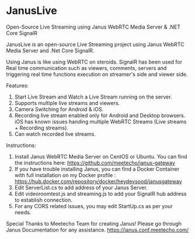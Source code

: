 # JanusLive
Open-Source Live Streaming using Janus WebRTC Media Server &amp; .NET Core SignalR

JanusLive is an open-source Live Streaming project using Janus WebRTC Media Server and .Net Core SignalR.

Using Janus is like using WebRTC on steroids. SignalR has been used for Real time communication such as viewers, comments, servers and triggering real time functions execution on
streamer's side and viewer side.

Features:
1. Start Live Stream and Watch a Live Stream running on the server.
2. Supports multiple live streams and viewers.
3. Camera Switching for Android & iOS.
4. Recording live stream enabled only for Android and Desktop browsers. iOS has known issues handing multiple WebRTC Streams (Live streams + Recording streams).
5. Can watch recorded live streams.

Instructions:

1. Install Janus WebRTC Media Server on CentOS or Ubuntu. You can find the instructions here: https://github.com/meetecho/janus-gateway
2. If you have trouble installing Janus, you can find a Docker Container with full installation on my Docker profile : https://hub.docker.com/repository/docker/heydevsood/janusgateway
3. Edit ServerList.cs to add address of your Janus Server.
4. Edit videoroomtest.js and streaming.js to add your SignalR hub address to establish connection.
5. For any CORS related issues, you may edit StartUp.cs as per your needs.

Special Thanks to Meetecho Team for creating Janus!
Please go through Janus Documentation for any assistance. https://janus.conf.meetecho.com/
